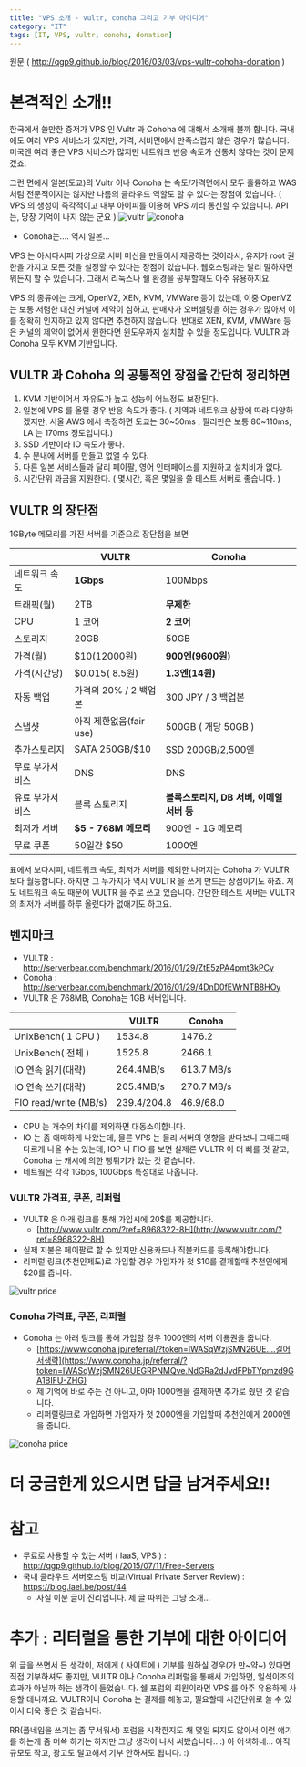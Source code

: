 ```yaml
---
title: "VPS 소개 - vultr, conoha 그리고 기부 아이디어"
category: "IT"
tags: [IT, VPS, vultr, conoha, donation]
---
```

원문 ( http://qgp9.github.io/blog/2016/03/03/vps-vultr-cohoha-donation )

# 본격적인 소개!!

한국에서 쓸만한 중저가 VPS 인 Vultr 과 Cohoha 에 대해서 소개해 볼까 합니다.
국내에도 여러 VPS 서비스가 있지만, 가격, 서비면에서 만족스럽지 않은 경우가 많습니다.
미국엔 여러 좋은 VPS 서비스가 많지만 네트워크 반응 속도가 신통치 않다는 것이 문제겠죠.

그런 면에서 일본(도쿄)의 Vultr 이나 Conoha 는 속도/가격면에서 모두 훌륭하고 WAS 처럼 전문적이지는 않지만 나름의 클라우드 역할도 할 수 있다는 장점이 있습니다. ( VPS 의 생성이 즉각적이고 내부 아이피를 이용해 VPS 끼리 통신할 수 있습니다. API 는, 당장 기억이 나지 않는 군요 )
![vultr](http://i.imgur.com/cNTgHB5.png) ![conoha](http://i.imgur.com/jpy3XUi.png )

* Conoha는.... 역시 일본...

VPS 는 아시다시피 가상으로 서버 머신을 만들어서 제공하는 것이라서, 유저가 root 권한을 가지고 모든 것을 설정할 수 있다는 장점이 있습니다. 웹호스팅과는 달리 말하자면 뭐든지 할 수 있습니다.
그래서 리눅스나 쉘 환경을 공부할때도 아주 유용하지요.

VPS 의 종류에는 크게, OpenVZ, XEN, KVM, VMWare 등이 있는데, 이중 OpenVZ 는 보통 저렴한 대신 커널에 제약이 심하고, 판매자가 오버셀링을 하는 경우가 많아서 이를 정확히 인지하고 있지 않다면 추천하지 않습니다. 반대로 XEN, KVM, VMWare 등은 커널의 제약이 없어서 원한다면 윈도우까지 설치할 수 있을 정도입니다. VULTR 과 Conoha 모두 KVM 기반입니다.

## VULTR 과 Cohoha 의 공통적인 장점을 간단히 정리하면 

1. KVM 기반이어서 자유도가 높고 성능이 어느정도 보장된다.
2. 일본에 VPS 를 올릴 경우 반응 속도가 좋다. ( 지역과 네트워크 상황에 따라 다양하겠지만, 서울 AWS 에서 측정하면 도쿄는 30~50ms , 필리핀은 보통 80~110ms, LA 는 170ms 정도입니다.)
3. SSD 기반이라 IO 속도가 좋다.
4. 수 분내에 서버를 만들고 없앨 수 있다.
5. 다른 일본 서비스들과 달리 페이팔, 영어 인터페이스를 지원하고 설치비가 없다.
6. 시간단위 과금을 지원한다. ( 몇시간, 혹은 몇일을 쓸 테스트 서버로 좋습니다. )

## VULTR 의 장단점

1GByte 메모리를 가진 서버를 기준으로 장단점을 보면

| | VULTR | Conoha |
|---------------|------------|---------------------|
| 네트워크 속도 |  **1Gbps** | 100Mbps |
| 트래픽(월)    |  2TB       | **무제한** |
| CPU           |  1 코어    | **2 코어** |
| 스토리지      |  20GB      | 50GB       |  
| 가격(월)      |  $10(12000원) | **900엔(9600원)** |
| 가격(시간당)  | $0.015( 8.5원) | **1.3엔(14원)** | 
| 자동 백업     | 가격의 20% / 2 백업본 | 300 JPY / 3 백업본 | 
| 스냅샷        | 아직 제한없음(fair use) | 500GB ( 개당 50GB ) |
| 추가스토리지  | SATA 250GB/$10 | SSD 200GB/2,500엔 |
| 무료 부가서비스    | DNS | DNS |
| 유료 부가서비스 | 블록 스토리지 | **블록스토리지, DB 서버, 이메일 서버 등** | 
| 최저가 서버   | **$5 - 768M 메모리** | 900엔 - 1G 메모리 | 
| 무료 쿠폰     | 50일간 $50 | 1000엔 |


표에서 보다시피, 네트워크 속도, 최저가 서버를 제외한 나머지는 Cohoha 가 VULTR 보다 월등합니다.
하지만 그 두가지가 역시 VULTR 을 쓰게 만드는 장점이기도 하죠.
저도 네트워크 속도 때문에 VULTR 을 주로 쓰고 있습니다. 간단한 테스트 서버는 VULTR 의 최저가 서버를 하루 올렸다가 없애기도 하고요.

## 벤치마크 
* VULTR : http://serverbear.com/benchmark/2016/01/29/ZtE5zPA4pmt3kPCy
* Conoha : http://serverbear.com/benchmark/2016/01/29/4DnD0fEWrNTB8HOy
* VULTR 은 768MB, Conoha는 1GB 서버입니다.


| | VULTR | Conoha |
|-|-|-|
| UnixBench( 1 CPU ) | 1534.8 | 1476.2 |
| UnixBench( 전체 )  | 1525.8 | 2466.1 |
| IO 연속 읽기(대략) | 264.4MB/s   | 613.7 MB/s |
| IO 연속 쓰기(대략) | 205.4MB/s   | 270.7 MB/s |
| FIO read/write (MB/s)     | 239.4/204.8 | 46.9/68.0 | 

* CPU 는 개수의 차이를 제외하면 대동소이합니다.
* IO 는 좀 애매하게 나왔는데, 물론 VPS 는 물리 서버의 영향을 받다보니 그때그때 다르게 나올 수는 있는데, IOP 나 FIO 를 보면 실제론 VULTR 이 더 빠를 것 같고, Conoha 는 캐시에 의한 뻥튀기가 있는 것 같습니다.
* 네트웤은 각각 1Gbps, 100Gbps 특성대로 나옵니다.


### VULTR 가격표, 쿠폰, 리퍼럴
* VULTR 은 아래 링크를 통해 가입시에 20$를 제공합니다.
  * [http://www.vultr.com/?ref=8968322-8H](http://www.vultr.com/?ref=8968322-8H)
* 실제 지불은 페이팔로 할 수 있지만 신용카드나 직불카드를 등록해야합니다.
* 리퍼럴 링크(추천인제도)로 가입할 경우 가입자가 첫 $10를 결제할때 추천인에게 $20를 줍니다.

![vultr price](http://i.imgur.com/ad82nNY.jpg)

### Conoha 가격표, 쿠폰, 리퍼럴
* Conoha 는 아래 링크를 통해 가입할 경우 1000엔의 서버 이용권을 줍니다.
  * [https://www.conoha.jp/referral/?token=IWASqWzjSMN26UE....길어서생략](https://www.conoha.jp/referral/?token=IWASqWzjSMN26UEGRPNMQve.NdGRa2dJvdFPbTYpmzd9GA1BIFU-ZHG)
  * 제 기억에 바로 주는 건 아니고, 아마 1000엔을 결제하면 추가로 줬던 것 같습니다.
  * 리퍼럴링크로 가입하면 가입자가 첫 2000엔을 가입할때 추천인에게 2000엔을 줍니다.

![conoha price](http://i.imgur.com/yaFDVpK.jpg)

# 더 궁금한게 있으시면 답글 남겨주세요!!

# 참고
* 무료로 사용할 수 있는 서버 ( IaaS, VPS ) : http://qgp9.github.io/blog/2015/07/11/Free-Servers
* 국내 클라우드 서버호스팅 비교(Virtual Private Server Review) : https://blog.lael.be/post/44
  * 사실 이분 글이 진리입니다. 제 글 따위는 그냥 소개...

# 추가 : 리터럴을 통한 기부에 대한 아이디어
위 글을 쓰면서 든 생각이, 저에게 ( 사이트에 ) 기부를 원하실 경우(가 만~약~) 있다면 직접 기부하셔도 좋지만, VULTR 이나 Conoha 리퍼럴을 통해서 가입하면, 일석이조의 효과가 아닐까 하는 생각이 들었습니다. 쉘 포럼의 회원이라면 VPS 를 아주 유용하게 사용할 테니까요. VULTR이나 Conoha 는 결제를 해놓고, 필요할때 시간단위로 쓸 수 있어서 더욱 좋은 것 같습니다.

RR(풀네임을 쓰기는 좀 무서워서) 포럼을 시작한지도 채 몇일 되지도 않아서  이런 얘기를 하는게 좀 머쓱 하기는 하지만 그냥 생각이 나서 써봤습니다.. :) 아 어색하네... 
아직 규모도 작고, 광고도 달고해서 기부 안하셔도 됩니다. :)
